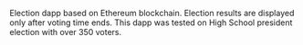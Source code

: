 Election dapp based on Ethereum blockchain. 
Election results are displayed only after voting time ends.
This dapp was tested on High School president election with over 350 voters.

